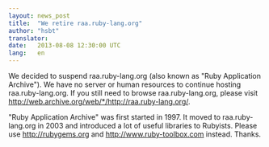 ```yaml
---
layout: news_post
title:  "We retire raa.ruby-lang.org"
author: "hsbt"
translator:
date:   2013-08-08 12:30:00 UTC
lang:   en
---
```


We decided to suspend raa.ruby-lang.org (also known as "Ruby Application Archive").
We have no server or human resources to continue hosting raa.ruby-lang.org.
If you still need to browse raa.ruby-lang.org, please visit http://web.archive.org/web/*/http://raa.ruby-lang.org/.

"Ruby Application Archive" was first started in 1997.
It moved to raa.ruby-lang.org in 2003 and introduced a lot of useful libraries to Rubyists.
Please use http://rubygems.org and http://www.ruby-toolbox.com instead. Thanks.
